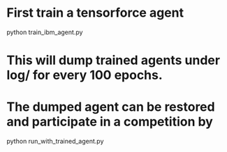 # First train a tensorforce agent

python train_ibm_agent.py

# This will dump trained agents under log/ for every 100 epochs.
# The dumped agent can be restored and participate in a competition by

python run_with_trained_agent.py

